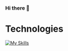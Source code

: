 ### Hi there 👋

<h1>Technologies</h1>
</hr>

[![My Skills](https://skillicons.dev/icons?i=js,html,css,wasm)](https://skillicons.dev)

